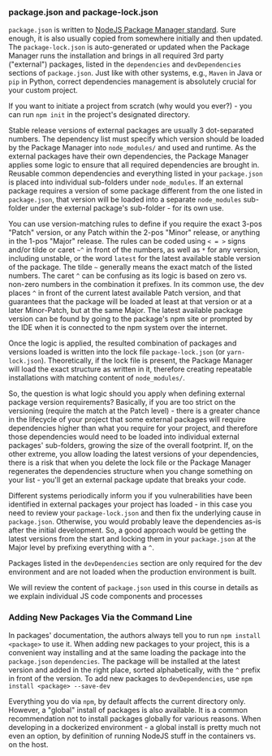 ### package.json and package-lock.json

`package.json` is written to [NodeJS Package Manager standard](https://docs.npmjs.com/creating-a-package-json-file). Sure enough, it is also usually copied from somewhere initially and then updated. The `package-lock.json` is auto-generated or updated when the Package Manager runs the installation and brings in all required 3rd party ("external") packages, listed in the `dependencies` and `devDependencies` sections of `package.json`. Just like with other systems, e.g., `Maven` in Java or `pip` in Python, correct dependencies management is absolutely crucial for your custom project. 

If you want to initiate a project from scratch (why would you ever?) - you can run `npm init` in the project's designated directory.

Stable release versions of external packages are usually 3 dot-separated numbers. The dependency list must specify which version should be loaded by the Package Manager into `node_modules/` and used and runtime. As the external packages have their own dependencies, the Package Manager applies some logic to ensure that all required dependencies are brought in. Reusable common dependencies and everything listed in your `package.json` is placed into individual sub-folders under `node_modules`. If an external package requires a version of some package different from the one listed in `package.json`, that version will be loaded into a separate `node_modules` sub-folder under the external package's sub-folder - for its own use.

You can use version-matching rules to define if you require the exact 3-pos "Patch" version, or any Patch within the 2-pos "Minor" release, or anything in the 1-pos "Major" release. The rules can be coded using `< = >` signs and/or tilde or caret `~^` in front of the numbers, as well as `*` for any version, including unstable, or the word `latest` for the latest available stable version of the package. The tilde `~` generally means the exact match of the listed numbers. The caret `^` can be confusing as its logic is based on zero vs. non-zero numbers in the combination it prefixes. In its common use, the dev places `^` in front of the current latest available Patch version, and that guarantees that the package will be loaded at least at that version or at a later Minor-Patch, but at the same Major. The latest available package version can be found by going to the package's npm site or prompted by the IDE when it is connected to the npm system over the internet.

Once the logic is applied, the resulted combination of packages and versions loaded is written into the lock file `package-lock.json` (or `yarn-lock.json`). Theoretically, if the lock file is present, the Package Manager will load the exact structure as written in it, therefore creating repeatable installations with matching content of `node_modules/`.

So, the question is what logic should you apply when defining external package version requirements? Basically, if you are too strict on the versioning (require the match at the Patch level) - there is a greater chance in the lifecycle of your project that some external packages will require dependencies higher than what you require for your project, and therefore those dependencies would need to be loaded into individual external packages' sub-folders, growing the size of the overall footprint. If, on the other extreme, you allow loading the latest versions of your dependencies, there is a risk that when you delete the lock file or the Package Manager regenerates the dependencies structure when you change something on your list - you'll get an external package update that breaks your code.

Different systems periodically inform you if you vulnerabilities have been identified in external packages your project has loaded - in this case you need to review your `package-lock.json` and then fix the underlying cause in `package.json`. Otherwise, you would probably leave the dependencies as-is after the initial development. So, a good approach would be getting the latest versions from the start and locking them in your `package.json` at the Major level by prefixing everything with a `^`. 

Packages listed in the `devDependencies` section are only required for the dev environment and are not loaded when the production environment is built.

We will review the content of `package.json` used in this course in details as we explain individual JS code components and processes

### Adding New Packages Via the Command Line 

In packages' documentation, the authors always tell you to run `npm install <package>` to use it. When adding new packages to your project, this is a convenient way installing and at the same loading the package into the `package.json` `dependencies`. The package will be installed at the latest version and added in the right place, sorted alphabetically, with the `^` prefix in front of the version. To add new packages to `devDependencies`, use `npm install <package> --save-dev`

Everything you do via `npm`, by default affects the current directory only. However, a "global" install of packages is also available. It is a common recommendation not to install packages globally for various reasons. When developing in a dockerized environment - a global install is pretty much not even an option, by definition of running NodeJS stuff in the containers vs. on the host.